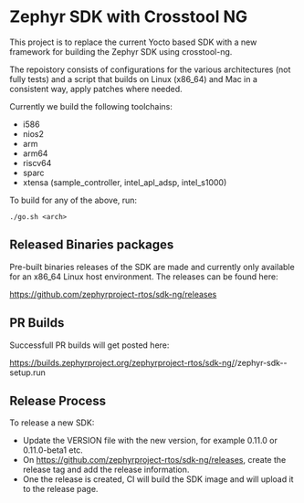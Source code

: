 # Zephyr SDK with Crosstool NG

This project is to replace the current Yocto based SDK with a new framework for
building the Zephyr SDK using crosstool-ng.

The repoistory consists of configurations for the various architectures (not
fully tests) and a script that builds on Linux (x86_64) and Mac in a consistent
way, apply patches where needed.

Currently we build the following toolchains:
- i586
- nios2
- arm
- arm64
- riscv64
- sparc
- xtensa (sample_controller, intel_apl_adsp, intel_s1000)

To build for any of the above, run:

```
./go.sh <arch>
```

## Released Binaries packages

Pre-built binaries releases of the SDK are made and currently only available for
an x86_64 Linux host environment.  The releases can be found here:

https://github.com/zephyrproject-rtos/sdk-ng/releases

## PR Builds

Successfull PR builds will get posted here:

https://builds.zephyrproject.org/zephyrproject-rtos/sdk-ng/<PR NUMBER>/zephyr-sdk-<VERISON>-setup.run

## Release Process

To release a new SDK:

- Update the VERSION file with the new version, for example 0.11.0 or
  0.11.0-beta1 etc.
- On https://github.com/zephyrproject-rtos/sdk-ng/releases, create the release
  tag and add the release information.
- One the release is created, CI will build the SDK image and will upload it to
  the release page.
